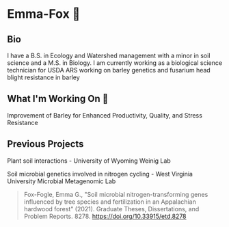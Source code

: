 # Emma-Fox :ear_of_rice:

## Bio
I have a B.S. in Ecology and Watershed management with a minor in soil science and a M.S. in Biology.
I am currently working as a biological science technician for USDA ARS working on barley genetics and fusarium head blight resistance in barley

## What I'm Working On :test_tube:

Improvement of Barley for Enhanced Productivity, Quality, and Stress Resistance

## Previous Projects
Plant soil interactions - University of Wyoming Weinig Lab

Soil microbial genetics involved in nitrogen cycling - West Virginia University Microbial Metagenomic Lab
>Fox-Fogle, Emma G., "Soil microbial nitrogen-transforming genes influenced by tree species and fertilization in an Appalachian hardwood forest" (2021). Graduate Theses, Dissertations, and Problem Reports. 8278.
https://doi.org/10.33915/etd.8278
